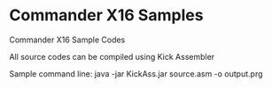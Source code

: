 # Commander X16 Samples
Commander X16 Sample Codes

All source codes can be compiled using Kick Assembler

Sample command line:
java -jar KickAss.jar source.asm -o output.prg